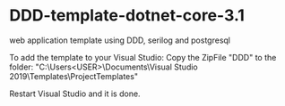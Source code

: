 # DDD-template-dotnet-core-3.1
 web application template using DDD, serilog and postgresql

To add the template to your Visual Studio:
Copy the ZipFile "DDD" to the folder:
"C:\Users\<USER>\Documents\Visual Studio 2019\Templates\ProjectTemplates"

Restart Visual Studio and it is done.
